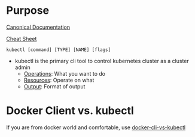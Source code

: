 # Purpose

[Canonical Documentation](https://kubernetes.io/docs/reference/kubectl/overview/)  

[Cheat Sheet](https://kubernetes.io/docs/reference/kubectl/cheatsheet/)  

```
kubectl [command] [TYPE] [NAME] [flags]
```

- kubectl is the primary cli tool to control kubernetes cluster as a cluster admin
    - [Operations](https://kubernetes.io/docs/reference/kubectl/overview/#operations): What you want to do
    - [Resources](https://kubernetes.io/docs/reference/kubectl/overview/#resource-types): Operate on what 
    - [Output](https://kubernetes.io/docs/reference/kubectl/overview/#output-options): Format of output

# Docker Client vs. kubectl
If you are from docker world and comfortable, use [docker-cli-vs-kubectl](https://kubernetes.io/docs/reference/kubectl/docker-cli-to-kubectl/)
